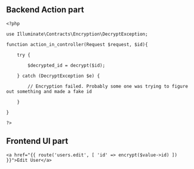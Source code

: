 ## Backend Action part

```
<?php

use Illuminate\Contracts\Encryption\DecryptException;

function action_in_controller(Request $request, $id){

	try {
	
		$decrypted_id = decrypt($id);
	
	} catch (DecryptException $e) {
    
		// Encryption failed. Probably some one was trying to figure out something and made a fake id

	}

}

?>
```

## Frontend UI part

```<a href="{{ route('users.edit', [ 'id' => encrypt($value->id) ]) }}">Edit User</a>```